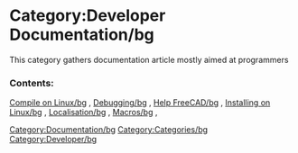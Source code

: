 # Category:Developer Documentation/bg
This category gathers documentation article mostly aimed at programmers

### Contents:

[Compile on Linux/bg](Compile_on_Linux/bg.md) , [Debugging/bg](Debugging/bg.md) , [Help FreeCAD/bg](Help_FreeCAD/bg.md) , [Installing on Linux/bg](Installing_on_Linux/bg.md) , [Localisation/bg](Localisation/bg.md) , [Macros/bg](Macros/bg.md) ,

[Category:Documentation/bg](Category:Documentation/bg.md) [Category:Categories/bg](Category:Categories/bg.md) [Category:Developer/bg](Category:Developer/bg.md)
